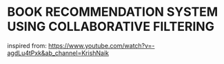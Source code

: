 # BOOK RECOMMENDATION SYSTEM USING COLLABORATIVE FILTERING
inspired from: https://www.youtube.com/watch?v=-agdLu4tPxk&ab_channel=KrishNaik
